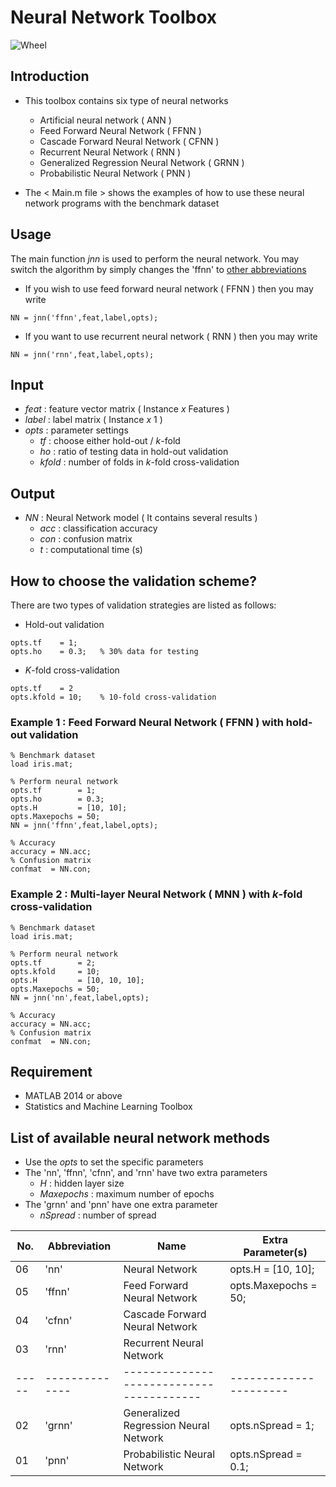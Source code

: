 # Neural Network Toolbox

![Wheel](https://www.mathworks.com/matlabcentral/mlc-downloads/downloads/f07d43c1-fda1-43b0-94df-aa10813e1b90/6023aed2-2735-4a12-a6d6-01ffa0d1b173/images/screenshot.PNG)


## Introduction
* This toolbox contains six type of neural networks 
  + Artificial neural network ( ANN ) 
  + Feed Forward Neural Network ( FFNN )
  + Cascade Forward Neural Network ( CFNN ) 
  + Recurrent Neural Network ( RNN ) 
  + Generalized Regression Neural Network ( GRNN )
  + Probabilistic Neural Network ( PNN )  

* The < Main.m file > shows the examples of how to use these neural network programs with the benchmark dataset


## Usage
The main function *jnn* is used to perform the neural network. You may switch the algorithm by simply changes the 'ffnn' to [other abbreviations](/README.md#list-of-available-neural-network-methods)   
* If you wish to use feed forward neural network ( FFNN ) then you may write
```code 
NN = jnn('ffnn',feat,label,opts);
```

* If you want to use recurrent neural network ( RNN ) then you may write
```code 
NN = jnn('rnn',feat,label,opts); 
```

## Input
* *feat*    : feature vector matrix ( Instance *x* Features )
* *label*   : label matrix ( Instance *x* 1 )
* *opts*    : parameter settings
  + *tf*    : choose either hold-out / *k*-fold 
  + *ho*    : ratio of testing data in hold-out validation
  + *kfold* : number of folds in *k*-fold cross-validation


## Output
* *NN* : Neural Network model ( It contains several results )  
  + *acc* : classification accuracy 
  + *con* : confusion matrix
  + *t*   : computational time (s)


## How to choose the validation scheme?
There are two types of validation strategies are listed as follows:
  + Hold-out validation
```code 
opts.tf    = 1;
opts.ho    = 0.3;   % 30% data for testing 
```
  + *K*-fold cross-validation
```code 
opts.tf    = 2
opts.kfold = 10;    % 10-fold cross-validation
```

### Example 1 : Feed Forward Neural Network ( FFNN ) with hold-out validation
```code 
% Benchmark dataset 
load iris.mat; 

% Perform neural network 
opts.tf        = 1;
opts.ho        = 0.3;
opts.H         = [10, 10];
opts.Maxepochs = 50;
NN = jnn('ffnn',feat,label,opts); 

% Accuracy
accuracy = NN.acc;
% Confusion matrix
confmat  = NN.con; 
```

### Example 2 : Multi-layer Neural Network ( MNN ) with *k*-fold cross-validation
```code 
% Benchmark dataset 
load iris.mat; 

% Perform neural network 
opts.tf        = 2;
opts.kfold     = 10;
opts.H         = [10, 10, 10];
opts.Maxepochs = 50;
NN = jnn('nn',feat,label,opts); 

% Accuracy
accuracy = NN.acc;
% Confusion matrix
confmat  = NN.con; 
```


## Requirement
* MATLAB 2014 or above
* Statistics and Machine Learning Toolbox


## List of available neural network methods
* Use the *opts* to set the specific parameters
* The 'nn', 'ffnn', 'cfnn', and 'rnn' have two extra parameters
  + *H*          : hidden layer size
  + *Maxepochs*  : maximum number of epochs
* The 'grnn' and 'pnn' have one extra parameter
  + *nSpread*    : number of spread


| No. | Abbreviation | Name                                   | Extra Parameter(s)   |
|-----|--------------|----------------------------------------|----------------------|
| 06  | 'nn'         | Neural Network                         | opts.H = [10, 10];   |
| 05  | 'ffnn'       | Feed Forward Neural Network            | opts.Maxepochs = 50; |
| 04  | 'cfnn'       | Cascade Forward Neural Network         |                      |
| 03  | 'rnn'        | Recurrent Neural Network               |                      |
|-----|--------------|----------------------------------------|----------------------|
| 02  | 'grnn'       | Generalized Regression Neural Network  | opts.nSpread = 1;    |
| 01  | 'pnn'        | Probabilistic Neural Network           | opts.nSpread = 0.1;  |  



  
  
  

